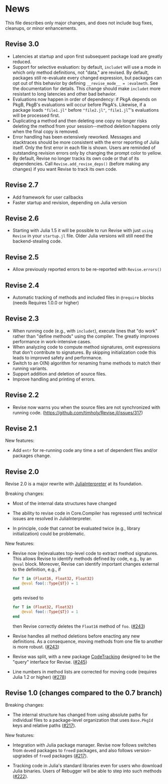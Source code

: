 # News

This file describes only major changes, and does not include bug fixes,
cleanups, or minor enhancements.

## Revise 3.0

* Latencies at startup and upon first subsequent package load are greatly reduced.
* Support for selective evaluation: by default, `includet` will use a mode in which only
  method definitions, not "data," are revised. By default, packages still
  re-evaluate every changed expression, but packages can opt out of this behavior
  by defining `__revise_mode__ = :evalmeth`. See the documentation for details.
  This change should make `includet` more resistant to long latencies and other bad behavior.
* Evaluations now happen in order of dependency: if PkgA depends on PkgB,
  PkgB's evaluations will occur before PkgA's. Likewise, if a package loads `"file1.jl"` before
  `"file2.jl"`, `"file1.jl`"'s evaluations will be processed first.
* Duplicating a method and then deleting one copy no longer risks deleting the method from your
  session--method deletion happens only when the final copy is removed.
* Error handling has been extensively reworked. Messages and stacktraces should be more consistent
  with the error reporting of Julia itself. Only the first error in each file is shown.
  Users are reminded of outstanding revision errors only by changing the prompt color to yellow.
* By default, Revise no longer tracks its own code or that of its dependencies.
  Call `Revise.add_revise_deps()` (before making any changes) if you want Revise to track its
  own code.

## Revise 2.7

* Add framework for user callbacks
* Faster startup and revision, depending on Julia version

## Revise 2.6

* Starting with Julia 1.5 it will be possible to run Revise with just `using Revise`
  in your `startup.jl` file. Older Julia versions will still need the
  backend-stealing code.

## Revise 2.5

* Allow previously reported errors to be re-reported with `Revise.errors()`

## Revise 2.4

* Automatic tracking of methods and included files in `@require` blocks
  (needs Requires 1.0.0 or higher)

## Revise 2.3

* When running code (e.g., with `includet`), execute lines that "do work" rather than
  "define methods" using the compiler. The greatly improves performance in
  work-intensive cases.
* When analyzing code to compute method signatures, omit expressions that don't contribute
  to signatures. By skipping initialization code this leads to improved safety and
  performance.
* Switch to an O(N) algorithm for renaming frame methods to match their running variants.
* Support addition and deletion of source files.
* Improve handling and printing of errors.

## Revise 2.2

* Revise now warns you when the source files are not synchronized with running code.
  (https://github.com/timholy/Revise.jl/issues/317)

## Revise 2.1

New features:

* Add `entr` for re-running code any time a set of dependent files and/or
  packages change.

## Revise 2.0

Revise 2.0 is a major rewrite with
[JuliaInterpreter](https://github.com/JuliaDebug/JuliaInterpreter.jl)
at its foundation.

Breaking changes:

* Most of the internal data structures have changed

* The ability to revise code in Core.Compiler has regressed until technical
  issues are resolved in JuliaInterpreter.

* In principle, code that cannot be evaluated twice (e.g., library initialization)
  could be problematic.

New features:

* Revise now (re)evaluates top-level code to extract method signatures. This allows
  Revise to identify methods defined by code, e.g., by an `@eval` block.
  Moreover, Revise can identify important changes external to the definition, e.g.,
  if

  ```julia
  for T in (Float16, Float32, Float32)
      @eval foo(::Type{$T}) = 1
  end
  ```

  gets revised to

  ```julia
  for T in (Float32, Float32)
      @eval foo(::Type{$T}) = 1
  end
  ```

  then Revise correctly deletes the `Float16` method of `foo`. ([#243])

* Revise handles all method deletions before enacting any new definitions.
  As a consequence, moving methods from one file to another is more robust.
  ([#243])

* Revise was split, with a new package
  [CodeTracking](https://github.com/timholy/CodeTracking.jl)
  designed to be the "query" interface for Revise. ([#245])

* Line numbers in method lists are corrected for moving code (requires Julia 1.2 or higher)
  ([#278])

## Revise 1.0 (changes compared to the 0.7 branch)

Breaking changes:

* The internal structure has changed from using absolute paths for
  individual files to a package-level organization that uses
  `Base.PkgId` keys and relative paths ([#217]).

New features:

* Integration with Julia package manager. Revise now follows switches
  from `dev`ed packages to `free`d packages, and also follows
  version-upgrades of `free`d packages ([#217]).

* Tracking code in Julia's standard libraries even for users who
  download Julia binaries. Users of Rebugger will be able to step into
  such methods ([#222]).

[#217]: https://github.com/timholy/Revise.jl/pull/217
[#222]: https://github.com/timholy/Revise.jl/pull/222
[#243]: https://github.com/timholy/Revise.jl/pull/243
[#245]: https://github.com/timholy/Revise.jl/pull/245
[#278]: https://github.com/timholy/Revise.jl/pull/278
